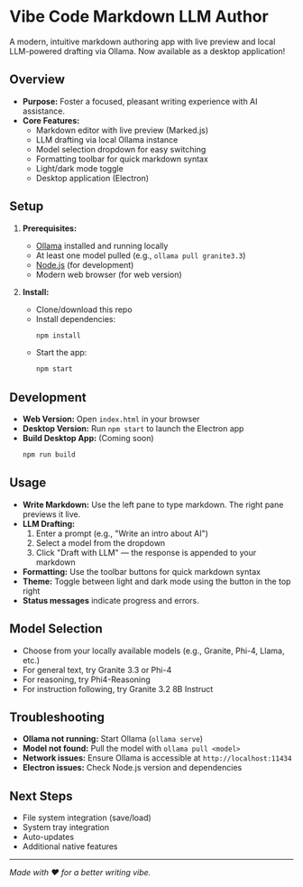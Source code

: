 # Vibe Code Markdown LLM Author

A modern, intuitive markdown authoring app with live preview and local LLM-powered drafting via Ollama. Now available as a desktop application!

## Overview
- **Purpose:** Foster a focused, pleasant writing experience with AI assistance.
- **Core Features:**
  - Markdown editor with live preview (Marked.js)
  - LLM drafting via local Ollama instance
  - Model selection dropdown for easy switching
  - Formatting toolbar for quick markdown syntax
  - Light/dark mode toggle
  - Desktop application (Electron)

## Setup
1. **Prerequisites:**
   - [Ollama](https://ollama.com/) installed and running locally
   - At least one model pulled (e.g., `ollama pull granite3.3`)
   - [Node.js](https://nodejs.org/) (for development)
   - Modern web browser (for web version)

2. **Install:**
   - Clone/download this repo
   - Install dependencies:
     ```bash
     npm install
     ```
   - Start the app:
     ```bash
     npm start
     ```

## Development
- **Web Version:** Open `index.html` in your browser
- **Desktop Version:** Run `npm start` to launch the Electron app
- **Build Desktop App:** (Coming soon)
  ```bash
  npm run build
  ```

## Usage
- **Write Markdown:** Use the left pane to type markdown. The right pane previews it live.
- **LLM Drafting:**
  1. Enter a prompt (e.g., "Write an intro about AI")
  2. Select a model from the dropdown
  3. Click "Draft with LLM" — the response is appended to your markdown
- **Formatting:** Use the toolbar buttons for quick markdown syntax
- **Theme:** Toggle between light and dark mode using the button in the top right
- **Status messages** indicate progress and errors.

## Model Selection
- Choose from your locally available models (e.g., Granite, Phi-4, Llama, etc.)
- For general text, try Granite 3.3 or Phi-4
- For reasoning, try Phi4-Reasoning
- For instruction following, try Granite 3.2 8B Instruct

## Troubleshooting
- **Ollama not running:** Start Ollama (`ollama serve`)
- **Model not found:** Pull the model with `ollama pull <model>`
- **Network issues:** Ensure Ollama is accessible at `http://localhost:11434`
- **Electron issues:** Check Node.js version and dependencies

## Next Steps
- File system integration (save/load)
- System tray integration
- Auto-updates
- Additional native features

---

*Made with ❤️ for a better writing vibe.* 